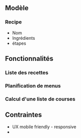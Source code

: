 ## Modèle
### Recipe
- Nom
- Ingrédients
- étapes

## Fonctionnalités
### Liste des recettes


### Planification de menus


### Calcul d'une liste de courses

## Contraintes
- UX mobile friendly - responsive
- 